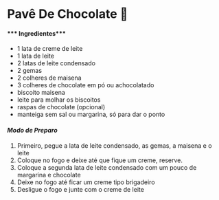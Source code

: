 # **Pavê De Chocolate** :sweet_potato:

#### ***				Ingredientes***

- 1 lata de creme de leite
- 1 lata de leite
- 2 latas de leite condensado
- 2 gemas
- 2 colheres de maisena
- 3 colheres de chocolate em pó ou achocolatado
- biscoito maisena
- leite para molhar os biscoitos
- raspas de chocolate (opcional)
- manteiga sem sal ou margarina, só para dar o ponto

#### 		***Modo de Preparo***

1. Primeiro, pegue a lata de leite condensado, as gemas, a maisena e o leite
2. Coloque no fogo e deixe até que fique um creme, reserve.
3. Coloque a segunda lata de leite condensado com um pouco de margarina e chocolate
4. Deixe no fogo até ficar um creme tipo brigadeiro
5. Desligue o fogo e junte com o creme de leite
